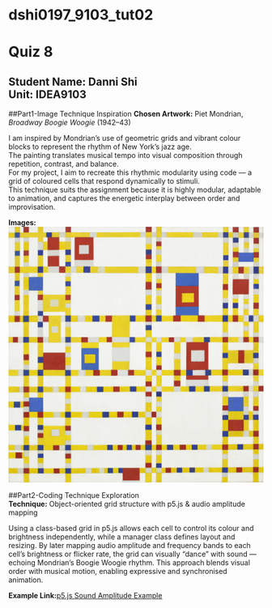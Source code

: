 # dshi0197_9103_tut02
# Quiz 8 
**Student Name:** Danni Shi  
**Unit:** IDEA9103  
---
##Part1-Image Technique Inspiration
**Chosen Artwork:** Piet Mondrian, *Broadway Boogie Woogie* (1942–43) 

I am inspired by Mondrian’s use of geometric grids and vibrant colour blocks to represent the rhythm of New York’s jazz age.  
The painting translates musical tempo into visual composition through repetition, contrast, and balance.  
For my project, I aim to recreate this rhythmic modularity using code — a grid of coloured cells that respond dynamically to stimuli.  
This technique suits the assignment because it is highly modular, adaptable to animation, and captures the energetic interplay between order and improvisation.  

**Images:** 
![Mondrain](./images/Piet_Mondrian%20Broadway_Boogie_Woogie.jpg)


##Part2-Coding Technique Exploration  
**Technique:** Object-oriented grid structure with p5.js & audio amplitude mapping

Using a class-based grid in p5.js allows each cell to control its colour and brightness independently, while a manager class defines layout and resizing.
By later mapping audio amplitude and frequency bands to each cell’s brightness or flicker rate, the grid can visually “dance” with sound — echoing Mondrian’s Boogie Woogie rhythm.
This approach blends visual order with musical motion, enabling expressive and synchronised animation.

**Example Link:**[p5.js Sound Amplitude Example](https://editor.p5js.org/p5/sketches/Sound:_Amplitude_Analysis)
